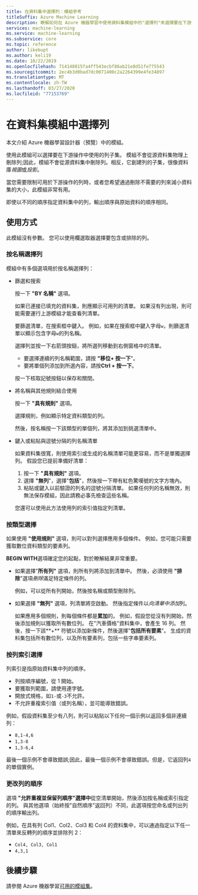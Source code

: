 ```yaml
---
title: 在資料集中選擇列：模組參考
titleSuffix: Azure Machine Learning
description: 瞭解如何在 Azure 機器學習中使用資料集模組中的"選擇列"來選擇要在下游操作中的列子集。
services: machine-learning
ms.service: machine-learning
ms.subservice: core
ms.topic: reference
author: likebupt
ms.author: keli19
ms.date: 10/22/2019
ms.openlocfilehash: 714148815fa4ff543ecbf86ab21e8d51fe775543
ms.sourcegitcommit: 2ec4b3d0bad7dc0071400c2a2264399e4fe34897
ms.translationtype: MT
ms.contentlocale: zh-TW
ms.lasthandoff: 03/27/2020
ms.locfileid: "77153769"
---
```

# <a name="select-columns-in-dataset-module"></a>在資料集模組中選擇列

本文介紹 Azure 機器學習設計器（預覽）中的模組。

使用此模組可以選擇要在下游操作中使用的列子集。 模組不會從源資料集物理上刪除列;因此，模組不會從源資料集中刪除列。相反，它創建列的子集，很像資料庫*視圖*或*投影*。

當您需要限制可用於下游操作的列時，或者您希望通過刪除不需要的列來減小資料集的大小，此模組非常有用。

即使以不同的順序指定資料集中的列，輸出順序與原始資料的順序相同。

## <a name="how-to-use"></a>使用方式

此模組沒有參數。 您可以使用欄選取器選擇要包含或排除的列。

### <a name="choose-columns-by-name"></a>按名稱選擇列

模組中有多個選項用於按名稱選擇列： 

+ 篩選和搜索

    按一下 **"BY 名稱"** 選項。

    如果已連接已填充的資料集，則應顯示可用列的清單。 如果沒有列出現，則可能需要運行上游模組才能查看列清單。

    要篩選清單，在搜索框中鍵入。 例如，如果在搜索框中鍵入字母`w`，則篩選清單以顯示包含字母`w`的列名稱。

    選擇列並按一下右箭頭按鈕，將所選列移動到右側窗格中的清單。

    + 要選擇連續的列名稱範圍，請按 **"移位+ 按一下**"。
    + 要將單個列添加到所選內容，請按**Ctrl + 按一下**。

    按一下核取記號按鈕以保存和關閉。

+ 將名稱與其他規則結合使用

    按一下 **"具有規則"** 選項。
    
    選擇規則，例如顯示特定資料類型的列。

    然後，按名稱按一下該類型的單個列，將其添加到挑選清單中。

+ 鍵入或粘貼與逗號分隔的列名稱清單

    如果資料集很寬，則使用索引或生成的名稱清單可能更容易，而不是單獨選擇列。 假設您已提前準備好清單：

    1. 按一下 **"具有規則"** 選項。 
    2. 選擇 **"無列**"，選擇"**包括**"，然後按一下帶有紅色驚嘆號的文字方塊內。 
    3. 粘貼或鍵入以前驗證的列名的逗號分隔清單。 如果任何列的名稱無效，則無法保存模組，因此請務必事先檢查這些名稱。
    
    您還可以使用此方法使用列的索引值指定列清單。 

### <a name="choose-by-type"></a>按類型選擇

如果使用 **"使用規則"** 選項，則可以對列選擇應用多個條件。 例如，您可能只需要獲取數位資料類型的要素列。

**BEGIN WITH**選項確定您的起點，對於瞭解結果非常重要。 

+ 如果選擇"**所有列"** 選項，則所有列將添加到清單中。 然後，必須使用 **"排除**"選項*刪除*滿足特定條件的列。 

    例如，可以從所有列開始，然後按名稱或類型刪除列。

+ 如果選擇 **"無列"** 選項，列清單將空啟動。 然後指定條件以*向清單中添加*列。 

    如果應用多個規則，則每個條件都是**累加**的。 例如，假設您從沒有列開始，然後添加規則以獲取所有數位列。 在"汽車價格"資料集中，會產生 16 列。 然後，按一下該**+** 符號以添加新條件，然後選擇"**包括所有要素**"。 生成的資料集包括所有數位列，以及所有要素列，包括一些字串要素列。

### <a name="choose-by-column-index"></a>按列索引選擇

列索引是指原始資料集中列的順序。

+ 列按順序編號，從 1 開始。  
+ 要獲取列範圍，請使用連字號。 
+ 開放式規格，如`1-`或`-3`不允許。
+ 不允許重複索引值（或列名稱），並可能導致錯誤。

例如，假設資料集至少有八列，則可以粘貼以下任何一個示例以返回多個非連續列： 

+ `8,1-4,6`
+ `1,3-8`
+ `1,3-6,4` 

最後一個示例不會導致錯誤;因此，最後一個示例不會導致錯誤。但是，它返回列`4`的單個實例。



### <a name="change-order-of-columns"></a>更改列的順序

選項 **"允許重複並保留列順序"選擇中**從空清單開始，然後添加按名稱或索引指定的列。 與其他選項（始終按"自然順序"返回列）不同，此選項按您命名或列出列的順序輸出列。 

例如，在具有列 Col1、Col2、Col3 和 Col4 的資料集中，可以通過指定以下任一清單來反轉列的順序並排除列 2：

+ `Col4, Col3, Col1`
+ `4,3,1`


## <a name="next-steps"></a>後續步驟

請參閱 Azure 機器學習[可用的模組集](module-reference.md)。 